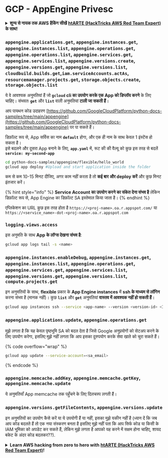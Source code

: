 # GCP - AppEngine Privesc

<details>

<summary><strong>शून्य से नायक तक AWS हैकिंग सीखें</strong> <a href="https://training.hacktricks.xyz/courses/arte"><strong>htARTE (HackTricks AWS Red Team Expert)</strong></a><strong> के साथ!</strong></summary>

HackTricks का समर्थन करने के अन्य तरीके:

* यदि आप चाहते हैं कि आपकी **कंपनी का विज्ञापन HackTricks में दिखाई दे** या **HackTricks को PDF में डाउनलोड करें**, तो [**सब्सक्रिप्शन प्लान्स**](https://github.com/sponsors/carlospolop) देखें!
* [**आधिकारिक PEASS & HackTricks स्वैग**](https://peass.creator-spring.com) प्राप्त करें
* [**The PEASS Family**](https://opensea.io/collection/the-peass-family) की खोज करें, हमारा विशेष [**NFTs**](https://opensea.io/collection/the-peass-family) संग्रह
* 💬 [**Discord group**](https://discord.gg/hRep4RUj7f) में **शामिल हों** या [**telegram group**](https://t.me/peass) में या **Twitter** पर 🐦 [**@carlospolopm**](https://twitter.com/carlospolopm) को **फॉलो करें**.
* [**HackTricks**](https://github.com/carlospolop/hacktricks) और [**HackTricks Cloud**](https://github.com/carlospolop/hacktricks-cloud) github repos में PRs सबमिट करके अपनी हैकिंग ट्रिक्स साझा करें।

</details>

### `appengine.applications.get`, `appengine.instances.get`, `appengine.instances.list`, `appengine.operations.get`, `appengine.operations.list`, `appengine.services.get`, `appengine.services.list`, `appengine.versions.create`, `appengine.versions.get`, `appengine.versions.list`, `cloudbuild.builds.get`,`iam.serviceAccounts.actAs`, `resourcemanager.projects.get`, `storage.objects.create`, `storage.objects.list`

ये वे आवश्यक अनुमतियां हैं जो **`gcloud` cli का उपयोग करके एक App को डिप्लॉय करने** के लिए चाहिए। संभवतः **`get`** और **`list`** वाली अनुमतियां **टाली जा सकती हैं**।

आप पायथन कोड उदाहरण [https://github.com/GoogleCloudPlatform/python-docs-samples/tree/main/appengine](https://github.com/GoogleCloudPlatform/python-docs-samples/tree/main/appengine) पर पा सकते हैं।

डिफ़ॉल्ट रूप से, App सर्विस का नाम **`default`** होगा, और एक ही नाम के साथ केवल 1 इंस्टेंस हो सकता है।\
इसे बदलने और दूसरा App बनाने के लिए, **`app.yaml`** में, रूट की की वैल्यू को कुछ इस तरह से बदलें **`service: my-second-app`**
```bash
cd python-docs-samples/appengine/flexible/hello_world
gcloud app deploy #Upload and start application inside the folder
```
कम से कम 10-15 मिनट दीजिए, अगर काम नहीं करता है तो **कई बार और deploy करें** और कुछ मिनट इंतजार करें।

{% hint style="info" %}
**Service Account का उपयोग करने का संकेत देना संभव है** लेकिन डिफ़ॉल्ट रूप से, App Engine का डिफ़ॉल्ट SA इस्तेमाल किया जाता है।
{% endhint %}

एप्लिकेशन का URL कुछ इस तरह होता है `https://<proj-name>.oa.r.appspot.com/` या `https://<service_name>-dot-<proj-name>.oa.r.appspot.com`

### `logging.views.access`

इस अनुमति के साथ **App के लॉग्स देखना संभव है**:
```bash
gcloud app logs tail -s <name>
```
### `appengine.instances.enableDebug`, `appengine.instances.get`, `appengine.instances.list`, `appengine.operations.get`, `appengine.services.get`, `appengine.services.list`, `appengine.versions.get`, `appengine.versions.list`, `compute.projects.get`

इन अनुमतियों के साथ, **flexible** प्रकार के **App Engine instances** में **ssh के माध्यम से लॉगिन** करना संभव है (मानक नहीं)। कुछ **`list`** और **`get`** अनुमतियां **वास्तव में आवश्यक नहीं हो सकती हैं**।
```bash
gcloud app instances ssh --service <app-name> --version <version-id> <ID>
```
### `appengine.applications.update`, `appengine.operations.get`

मुझे लगता है कि यह केवल पृष्ठभूमि SA को बदल देता है जिसे Google अनुप्रयोगों को सेटअप करने के लिए उपयोग करेगा, इसलिए मुझे नहीं लगता कि आप इसका दुरुपयोग करके सेवा खाते को चुरा सकते हैं।

{% code overflow="wrap" %}
```bash
gcloud app update --service-account=<sa_email>
```
{% endcode %}

### `appengine.memcache.addKey`, `appengine.memcache.getKey`, `appengine.memcache.update`

ये अनुमतियाँ App memcache तक पहुँचने के लिए दिलचस्प लगती हैं।

### `appengine.versions.getFileContents`, `appengine.versions.update`

इन अनुमतियों का उपयोग कैसे करें या ये उपयोगी हैं या नहीं, इसका मुझे यकीन नहीं है (ध्यान दें कि जब आप कोड बदलते हैं तो एक नया संस्करण बनता है इसलिए मुझे नहीं पता कि आप सिर्फ कोड या किसी के IAM भूमिका को अपडेट कर सकते हैं, लेकिन मुझे लगता है आपको यह करने में सक्षम होना चाहिए, शायद बकेट के अंदर कोड बदलकर??).

<details>

<summary><strong>Learn AWS hacking from zero to hero with</strong> <a href="https://training.hacktricks.xyz/courses/arte"><strong>htARTE (HackTricks AWS Red Team Expert)</strong></a><strong>!</strong></summary>

HackTricks का समर्थन करने के अन्य तरीके:

* यदि आप चाहते हैं कि आपकी **कंपनी का विज्ञापन HackTricks में दिखाई दे** या **HackTricks को PDF में डाउनलोड करें** तो [**सब्सक्रिप्शन प्लान्स**](https://github.com/sponsors/carlospolop) देखें!
* [**आधिकारिक PEASS & HackTricks स्वैग**](https://peass.creator-spring.com) प्राप्त करें
* [**The PEASS Family**](https://opensea.io/collection/the-peass-family) की खोज करें, हमारा विशेष [**NFTs**](https://opensea.io/collection/the-peass-family) संग्रह
* 💬 [**Discord group**](https://discord.gg/hRep4RUj7f) में **शामिल हों** या [**telegram group**](https://t.me/peass) में या **Twitter** पर 🐦 [**@carlospolopm**](https://twitter.com/carlospolopm) को **फॉलो** करें।
* **HackTricks** के [**github repos**](https://github.com/carlospolop/hacktricks) और [**HackTricks Cloud**](https://github.com/carlospolop/hacktricks-cloud) में PRs सबमिट करके अपनी हैकिंग ट्रिक्स साझा करें।

</details>
